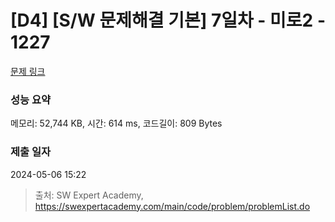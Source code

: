 # [D4] [S/W 문제해결 기본] 7일차 - 미로2 - 1227 

[문제 링크](https://swexpertacademy.com/main/code/problem/problemDetail.do?contestProbId=AV14wL9KAGkCFAYD) 

### 성능 요약

메모리: 52,744 KB, 시간: 614 ms, 코드길이: 809 Bytes

### 제출 일자

2024-05-06 15:22



> 출처: SW Expert Academy, https://swexpertacademy.com/main/code/problem/problemList.do